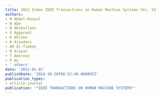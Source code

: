 ```yaml
---
title: 2022 Index IEEE Transactions on Human Machine Systems Vol. 52
authors:
- M Abdel-Rasoul
- N Abe
- B Abibullaev
- V Aggarwal
- K Ahiska
- A Ajoudani
- AH Al-Timemy
- M Alayan
- T Amorese
- P An
- ' others'
date: '2022-01-01'
publishDate: '2024-10-20T06:52:40.800095Z'
publication_types:
- article-journal
publication: '*IEEE TRANSACTIONS ON HUMAN MACHINE SYSTEMS*'
---
```

